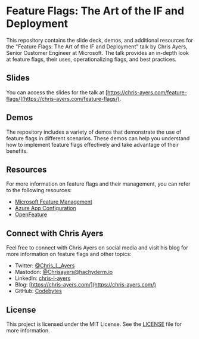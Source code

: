 # Feature Flags: The Art of the IF and Deployment

This repository contains the slide deck, demos, and additional resources for the "Feature Flags: The Art of the IF and Deployment" talk by Chris Ayers, Senior Customer Engineer at Microsoft. The talk provides an in-depth look at feature flags, their uses, operationalizing flags, and best practices.

## Slides

You can access the slides for the talk at [https://chris-ayers.com/feature-flags/](https://chris-ayers.com/feature-flags/).

## Demos

The repository includes a variety of demos that demonstrate the use of feature flags in different scenarios. These demos can help you understand how to implement feature flags effectively and take advantage of their benefits.

## Resources

For more information on feature flags and their management, you can refer to the following resources:

- [Microsoft Feature Management](https://github.com/microsoft/FeatureManagement-Dotnet)
- [Azure App Configuration](https://docs.microsoft.com/en-us/azure/azure-app-configuration/)
- [OpenFeature](https://openfeature.dev/)

## Connect with Chris Ayers

Feel free to connect with Chris Ayers on social media and visit his blog for more information on feature flags and other topics:

- Twitter: [@Chris_L_Ayers](https://twitter.com/Chris_L_Ayers)
- Mastodon: [@Chrisayers@hachyderm.io](https://hachyderm.io/@Chrisayers)
- LinkedIn: [chris-l-ayers](https://linkedin.com/in/chris-l-ayers/)
- Blog: [https://chris-ayers.com/](https://chris-ayers.com/)
- GitHub: [Codebytes](https://github.com/codebytes)

## License

This project is licensed under the MIT License. See the [LICENSE](LICENSE) file for more information.
